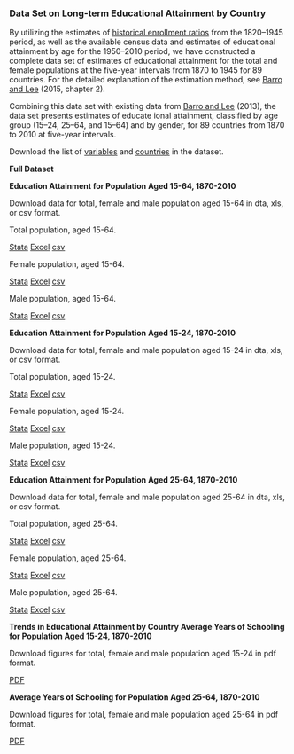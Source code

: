 ﻿### Data Set on Long-term Educational Attainment by Country

By utilizing the estimates of  [historical enrollment ratios](/Enroll.md) from the 1820–1945 period, as well as the available census data and estimates of educational attainment by age for the 1950–2010 period, we have constructed a complete data set of estimates of educational attainment for the total and female populations at the five-year intervals from 1870 to 1945 for 89 countries. For the detailed explanation of the estimation method, see  [Barro and Lee](http://www.amazon.com/Education-Matters-Global-Schooling-Century/dp/0199379238/ref=sr_1_1?ie=UTF8&qid=1435965474&sr=8-1&keywords=Education+Matters%3A+Global+Schooling+Gains+from+the+19th+to+the+21st+Century)  (2015, chapter 2).

Combining this data set with existing data from  [Barro and Lee](http://www.barrolee.com/) (2013), the data set presents estimates of educate ional attainment, classified by age group (15–24, 25–64, and 15–64) and by gender, for 89 countries from 1870 to 2010 at five-year intervals.

Download the list of  [variables](/OUP/OUPDefi.md)  and [countries](/OUP/OUPList.md)  in the dataset.

**Full Dataset**


**Education Attainment for Population Aged 15-64, 1870-2010**

Download data for total, female and male population aged 15-64 in dta, xls, or csv format.

Total population, aged 15-64.

[Stata](/OUP/OUP_long_MF1564_v1.dta)  [Excel](/OUP/OUP_long_MF1564_v1.xls) [csv](/OUP/OUP_long_MF1564_v1.csv)

Female population, aged 15-64.

[Stata](/OUP/OUP_long_F1564_v1.dta) [Excel](/OUP/OUP_long_F1564_v1.xls) [csv](/OUP/OUP_long_F1564_v1.csv)

Male population, aged 15-64.

[Stata](/OUP/OUP_long_M1564_v1.dta) [Excel](/OUP/OUP_long_M1564_v1.xls) [csv](/OUP/OUP_long_M1564_v1.csv)

**Education Attainment for Population Aged 15-24, 1870-2010**

Download data for total, female and male population aged 15-24 in dta, xls, or csv format.

Total population, aged 15-24. 

[Stata](/OUP/OUP_long_MF1524_v1.dta) [Excel](/OUP/OUP_long_MF1524_v1.xls) [csv](/OUP/OUP_long_MF1524_v1.csv)

Female population, aged 15-24.

[Stata](/OUP/OUP_long_F1524_v1.dta) [Excel](/OUP/OUP_long_F1524_v1.xls) [csv](/OUP/OUP_long_F1524_v1.csv)

Male population, aged 15-24.

[Stata](/OUP/OUP_long_M1524_v1.dta) [Excel](/OUP/OUP_long_M1524_v1.xls) [csv](/OUP/OUP_long_M1524_v1.csv)

**Education Attainment for Population Aged 25-64, 1870-2010**

Download data for total, female and male population aged 25-64 in dta, xls, or csv format.

Total population, aged 25-64.

[Stata](/OUP/OUP_long_MF2564_v1.dta) [Excel](/OUP/OUP_long_MF2564_v1.xls) [csv](/OUP/OUP_long_MF2564_v1.csv)

Female population, aged 25-64.

[Stata](/OUP/OUP_long_F2564_v1.dta) [Excel](/OUP/OUP_long_F2564_v1.xls) [csv](/OUP/OUP_long_F2564_v1.csv)

Male population, aged 25-64.

[Stata](/OUP/OUP_long_M2564_v1.dta) [Excel](/OUP/OUP_long_M2564_v1.xls) [csv](/OUP/OUP_long_M2564_v1.csv)

**Trends in Educational Attainment by Country
Average Years of Schooling for Population Aged 15-24, 1870-2010**

Download figures for total, female and male population aged 15-24 in pdf format.

[PDF](/OUP/OUP_long1524_v1.pdf)

**Average Years of Schooling for Population Aged 25-64, 1870-2010**

Download figures for total, female and male population aged 25-64 in pdf format.

[PDF](/OUP/OUP_long2564_v1.pdf)

